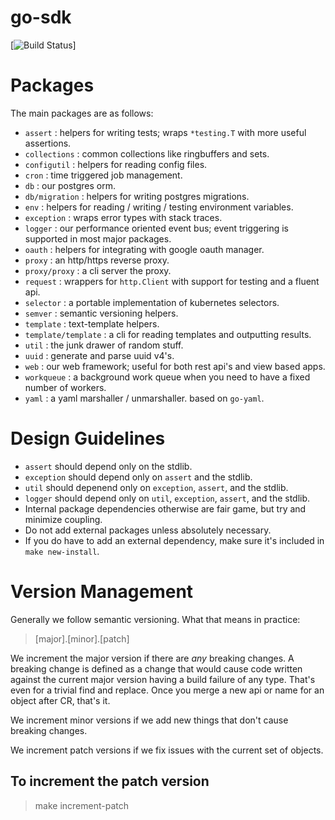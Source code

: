 go-sdk
======

[![Build Status](https://circleci.com/gh/blend/go-sdk.svg?style=shield&circle-token=:circle-token)]

# Packages

The main packages are as follows:

- `assert` : helpers for writing tests; wraps `*testing.T` with more useful assertions.
- `collections` : common collections like ringbuffers and sets. 
- `configutil` : helpers for reading config files.
- `cron` : time triggered job management.
- `db` : our postgres orm.
- `db/migration` : helpers for writing postgres migrations.
- `env` : helpers for reading / writing / testing environment variables.
- `exception` : wraps error types with stack traces. 
- `logger` : our performance oriented event bus; event triggering is supported in most major packages.
- `oauth` : helpers for integrating with google oauth manager. 
- `proxy` : an http/https reverse proxy.
- `proxy/proxy` : a cli server the proxy.
- `request` : wrappers for `http.Client` with support for testing and a fluent api.
- `selector` : a portable implementation of kubernetes selectors.
- `semver` : semantic versioning helpers.
- `template` : text-template helpers.
- `template/template` : a cli for reading templates and outputting results.
- `util` : the junk drawer of random stuff. 
- `uuid` : generate and parse uuid v4's.
- `web` : our web framework; useful for both rest api's and view based apps.
- `workqueue` : a background work queue when you need to have a fixed number of workers.
- `yaml` : a yaml marshaller / unmarshaller. based on `go-yaml`.

# Design Guidelines

- `assert` should depend only on the stdlib.
- `exception` should depend only on `assert` and the stdlib.
- `util` should depenend only on `exception`, `assert`, and the stdlib.
- `logger` should depend only on `util`, `exception`, `assert`, and the stdlib.
- Internal package dependencies otherwise are fair game, but try and minimize coupling.
- Do not add external packages unless absolutely necessary.
- If you do have to add an external dependency, make sure it's included in `make new-install`.

# Version Management

Generally we follow semantic versioning. What that means in practice:

> [major].[minor].[patch]

We increment the major version if there are *any* breaking changes. A breaking change is defined as a change that would cause code written against the current major version having a build failure of any type. That's even for a trivial find and replace. Once you merge a new api or name for an object after CR, that's it.

We increment minor versions if we add new things that don't cause breaking changes. 

We increment patch versions if we fix issues with the current set of objects.

## To increment the patch version

> make increment-patch